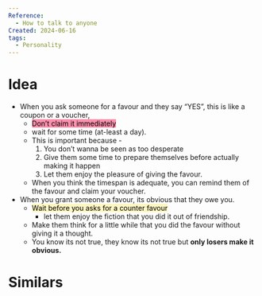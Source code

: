 ```yaml
---
Reference:
  - How to talk to anyone
Created: 2024-06-16
tags:
  - Personality
---
```

# Idea

* When you ask someone for a favour and they say “YES”, this is like a coupon or a voucher, 
	* <mark style="background: #FF5582A6;">Don’t claim it immediately</mark>
	* wait for some time (at-least a day). 
	* This is important because -
		1. You don’t wanna be seen as too desperate
		2. Give them some time to prepare themselves before actually making it happen
		3. Let them enjoy the pleasure of giving the favour.
	*  When you think the timespan is adequate, you can remind them of the favour and claim your voucher.
* When you grant someone a favour, its obvious that they owe you. 
	* <mark style="background: #FFF3A3A6;">Wait before you asks for a counter favour</mark>
		* let them enjoy the fiction that you did it out of friendship. 
	* Make them think for a little while that you did the favour without giving it a thought. 
	* You know its not true, they know its not true but **only losers make it obvious.**
# Similars

